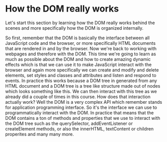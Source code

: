# How the DOM really works

Let's start this section by learning how the DOM really works behind the scenes and more specifically how the DOM is organized internally.

So first, remember that the DOM is basically the interface between all JavaScript code and the browser, or more specifically HTML documents that are rendered in and by the browser. Now we're back to working with webpages and therefore with the DOM. This time we're going to learn as much as possible about the DOM and how to create amazing dynamic effects which is that we can use it to make JavaScript interact with the browser and again more specifically we can create and modify and delete elements, set styles and classes and attributes and listen and respond to events. In practice this works because a DOM tree in generated from any HTML document and a DOM tree is a tree like structure made out of nodes which looks something like this. We can then interact with this tree as we already did a couple of times in this course. How does that interaction actually work? Well the DOM is a very complex API which remember stands for application programming interface. So it's the interface we can use to programmatically interact with the DOM. In practice that means that the DOM contains a ton of methods and properties that we use to interact with the DOM tree such as the querySelector, addEventListener or createElement methods, or also the innerHTML, textContent or children properites and many many more.